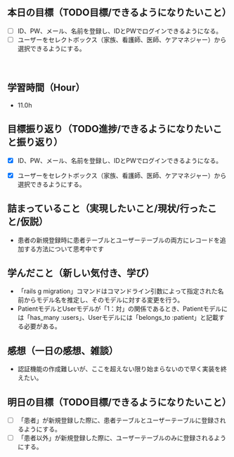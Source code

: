 ## 本日の目標（TODO目標/できるようになりたいこと）
- [ ] ID、PW、メール、名前を登録し、IDとPWでログインできるようになる。
- [ ] ユーザーをセレクトボックス（家族、看護師、医師、ケアマネジャー）から選択できるようにする。

　
## 学習時間（Hour）
- 11.0h

## 目標振り返り（TODO進捗/できるようになりたいこと振り返り）
- [x] ID、PW、メール、名前を登録し、IDとPWでログインできるようになる。
- [x] ユーザーをセレクトボックス（家族、看護師、医師、ケアマネジャー）から選択できるようにする。


##  詰まっていること（実現したいこと/現状/行ったこと/仮説）
- 患者の新規登録時に患者テーブルとユーザーテーブルの両方にレコードを追加する方法について思考中です

## 学んだこと（新しい気付き、学び）
- 「rails g migration」コマンドはコマンドライン引数によって指定された名前からモデル名を推定し、そのモデルに対する変更を行う。
- PatientモデルとUserモデルが「1：対」の関係であるとき、Patientモデルには「has_many :users」、Userモデルには「belongs_to :patient」と記載する必要がある。

## 感想（一日の感想、雑談）
- 認証機能の作成難しいが、ここを超えない限り始まらないので早く実装を終えたい。

## 明日の目標（TODO目標/できるようになりたいこと）
- [ ] 「患者」が新規登録した際に、患者テーブルとユーザーテーブルに登録されるようにする。
- [ ] 「患者以外」が新規登録した際に、ユーザーテーブルのみに登録されるようにする。

